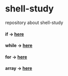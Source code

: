 # shell-study
repository about shell-study

####  if -> <a href = "https://github.com/kimjihoon3106/shell-study/tree/main/study-if">here</a>

#### while -> <a href = "https://github.com/kimjihoon3106/shell-study/tree/main/study-while">here</a>

#### for -> <a href = "https://github.com/kimjihoon3106/shell-study/tree/main/study-for">here</a>

#### array -> <a href = "https://github.com/kimjihoon3106/shell-study/tree/main/study-array">here</a>

